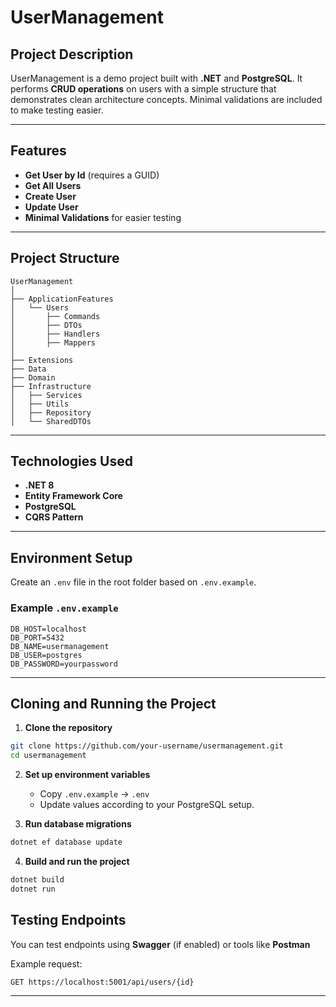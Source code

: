 # UserManagement

## Project Description

UserManagement is a demo project built with **.NET** and **PostgreSQL**. It performs **CRUD operations** on users with a simple structure that demonstrates clean architecture concepts. Minimal validations are included to make testing easier.

---

## Features

* **Get User by Id** (requires a GUID)
* **Get All Users**
* **Create User**
* **Update User**
* **Minimal Validations** for easier testing

---

## Project Structure

```
UserManagement
│
├── ApplicationFeatures
│   └── Users
│       ├── Commands
│       ├── DTOs
│       ├── Handlers
│       ├── Mappers
│
├── Extensions
├── Data
├── Domain
├── Infrastructure
│   ├── Services
│   ├── Utils
│   ├── Repository
│   └── SharedDTOs
```

---

## Technologies Used

* **.NET 8**
* **Entity Framework Core**
* **PostgreSQL**
* **CQRS Pattern**

---

## Environment Setup

Create an `.env` file in the root folder based on `.env.example`.

### Example `.env.example`

```env
DB_HOST=localhost
DB_PORT=5432
DB_NAME=usermanagement
DB_USER=postgres
DB_PASSWORD=yourpassword
```

---

## Cloning and Running the Project

1. **Clone the repository**

```bash
git clone https://github.com/your-username/usermanagement.git
cd usermanagement
```

2. **Set up environment variables**

   * Copy `.env.example` → `.env`
   * Update values according to your PostgreSQL setup.

3. **Run database migrations**

```bash
dotnet ef database update
```

4. **Build and run the project**

```bash
dotnet build
dotnet run
```
## Testing Endpoints

You can test endpoints using **Swagger** (if enabled) or tools like **Postman**

Example request:

```bash
GET https://localhost:5001/api/users/{id}
```

---

